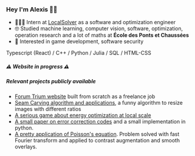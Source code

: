 ### Hey I'm Alexis 🤟🏽

- 👨🏽‍💻 Intern at [LocalSolver](https://www.localsolver.com) as a software and optimization engineer
- 🤓 Studied machine learning, computer vision, software, optimization, operation research and a lot of maths at **École des Ponts et Chaussées**
- 🧐 Interested in game development, software security

Typescript (React) / C++ / Python / Julia / SQL / HTML-CSS 

##### ⚠️ Website in progress ⚠️

##### Relevant projects publicly available

- [Forum Trium website](https://forum-trium.com) built from scratch as a freelance job
- [Seam Carving algorithm and applications](https://github.com/MisterGado/SeamCarving), a funny algorithm to resize images with different ratios
- [A serious game about energy optimization at local scale](https://github.com/MisterGado/microgrid-manager)
- [A small paper on error correction codes](https://github.com/MisterGado/error_correction_codes) and a small implementation in python. 
- [A pretty application of Poisson's equation](https://github.com/MisterGado/FFT_Poisson). Problem solved with fast Fourier transform and applied to contrast augmentation and smooth overlays.
